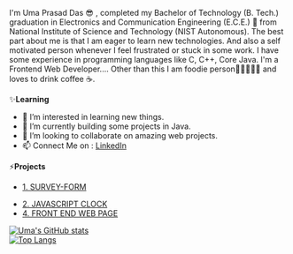 I'm Uma Prasad Das 😎 , completed my Bachelor of Technology (B. Tech.) graduation in Electronics and Communication Engineering (E.C.E.) 🙂 from National Institute of 
Science and Technology (NIST Autonomous). The best part about me is that I am eager to learn new technologies. And also a self motivated person whenever I feel frustrated 
or stuck in some work. I have some experience in programming languages like C, C++, Core Java. I'm a Frontend Web Developer.... 
            Other than this I am foodie person🍕🍔🍟🥚🍗  and loves to drink coffee ☕.


✨**Learning**
- 👀 I’m interested in learning new things.
- 🌱 I’m currently building some projects in Java.
- 💞️ I’m looking to collaborate on amazing web projects.
- 📫 Connect Me on : [LinkedIn](https://www.linkedin.com/in/uma-prasad-das-79531b192/)

<!---
CodeWithUma/CodeWithUma is a ✨ special  repository because its `README.md` (this file) appears on your GitHub profile.
You can click the Preview link to take a look at your changes.
--->

⚡**Projects**
<!-- - <a href="https://codewithuma.github.io/survey-form/" target="_blank">1. SURVEY-FORM</a> -->
- [1. SURVEY-FORM](https://codewithuma.github.io/survey-form/)
<!-- - [2. FITNESS WEBSITE](https://codewithuma.github.io/SUMAN%20FITNESS/index.html) -->
- [2. JAVASCRIPT CLOCK](https://codewithuma.github.io/javascript-clock/)
- [4. FRONT END WEB PAGE](https://codewithuma.github.io/Front-end%20dev%20test/index.html)

[![Uma's GitHub stats](https://github-readme-stats.vercel.app/api?username=CodeWithUma)](https://github.com/CodeWithUma/github-readme-stats)
<br>
[![Top Langs](https://github-readme-stats.vercel.app/api/top-langs/?username=CodeWithUma)](https://github.com/CodeWithUma/github-readme-stats)
